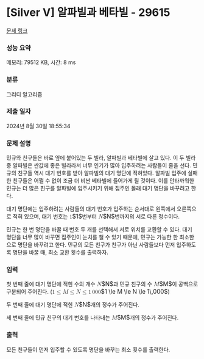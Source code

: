 # [Silver V] 알파빌과 베타빌 - 29615 

[문제 링크](https://www.acmicpc.net/problem/29615) 

### 성능 요약

메모리: 79512 KB, 시간: 8 ms

### 분류

그리디 알고리즘

### 제출 일자

2024년 8월 30일 18:55:34

### 문제 설명

<p>민규와 친구들은 바로 옆에 붙어있는 두 빌라, 알파빌과 베타빌에 살고 있다. 이 두 빌라 중 알파빌은 싼값에 좋은 빌라라서 너무 인기가 많아 입주하려는 사람들이 줄을 선다. 민규의 친구들 역시 대기 번호를 받아 알파빌의 대기 명단에 적혀있다. 알파빌 입주에 실패한 친구들은 어쩔 수 없이 조금 더 비싼 베타빌에 들어가게 될 것이다. 이를 안타까워한 민규는 더 많은 친구를 알파빌에 입주시키기 위해 집주인 몰래 대기 명단을 바꾸려고 한다.</p>

<p>대기 명단에는 입주하려는 사람들의 대기 번호가 입주하는 순서대로 왼쪽에서 오른쪽으로 적혀 있으며, 대기 번호는 <mjx-container class="MathJax" jax="CHTML" style="font-size: 109%; position: relative;"><mjx-math class="MJX-TEX" aria-hidden="true"><mjx-mn class="mjx-n"><mjx-c class="mjx-c31"></mjx-c></mjx-mn></mjx-math><mjx-assistive-mml unselectable="on" display="inline"><math xmlns="http://www.w3.org/1998/Math/MathML"><mn>1</mn></math></mjx-assistive-mml><span aria-hidden="true" class="no-mathjax mjx-copytext">$1$</span></mjx-container>번부터 <mjx-container class="MathJax" jax="CHTML" style="font-size: 109%; position: relative;"><mjx-math class="MJX-TEX" aria-hidden="true"><mjx-mi class="mjx-i"><mjx-c class="mjx-c1D441 TEX-I"></mjx-c></mjx-mi></mjx-math><mjx-assistive-mml unselectable="on" display="inline"><math xmlns="http://www.w3.org/1998/Math/MathML"><mi>N</mi></math></mjx-assistive-mml><span aria-hidden="true" class="no-mathjax mjx-copytext">$N$</span></mjx-container>번까지의 서로 다른 정수이다.</p>

<p>민규는 한 번 명단을 바꿀 때 번호 두 개를 선택해서 서로 위치를 교환할 수 있다. 대기 명단을 너무 많이 바꾸면 집주인이 눈치를 챌 수 있기 때문에, 민규는 가능한 한 최소한으로 명단을 바꾸려고 한다. 민규의 모든 친구가 친구가 아닌 사람들보다 먼저 입주하도록 명단을 바꿀 때, 최소 교환 횟수를 출력하자.</p>

### 입력 

 <p>첫 번째 줄에 대기 명단에 적힌 수의 개수 <mjx-container class="MathJax" jax="CHTML" style="font-size: 109%; position: relative;"><mjx-math class="MJX-TEX" aria-hidden="true"><mjx-mi class="mjx-i"><mjx-c class="mjx-c1D441 TEX-I"></mjx-c></mjx-mi></mjx-math><mjx-assistive-mml unselectable="on" display="inline"><math xmlns="http://www.w3.org/1998/Math/MathML"><mi>N</mi></math></mjx-assistive-mml><span aria-hidden="true" class="no-mathjax mjx-copytext">$N$</span></mjx-container>과 민규 친구의 수 <mjx-container class="MathJax" jax="CHTML" style="font-size: 109%; position: relative;"><mjx-math class="MJX-TEX" aria-hidden="true"><mjx-mi class="mjx-i"><mjx-c class="mjx-c1D440 TEX-I"></mjx-c></mjx-mi></mjx-math><mjx-assistive-mml unselectable="on" display="inline"><math xmlns="http://www.w3.org/1998/Math/MathML"><mi>M</mi></math></mjx-assistive-mml><span aria-hidden="true" class="no-mathjax mjx-copytext">$M$</span></mjx-container>이 공백으로 구분되어 주어진다. (<mjx-container class="MathJax" jax="CHTML" style="font-size: 109%; position: relative;"><mjx-math class="MJX-TEX" aria-hidden="true"><mjx-mn class="mjx-n"><mjx-c class="mjx-c31"></mjx-c></mjx-mn><mjx-mo class="mjx-n" space="4"><mjx-c class="mjx-c2264"></mjx-c></mjx-mo><mjx-mi class="mjx-i" space="4"><mjx-c class="mjx-c1D440 TEX-I"></mjx-c></mjx-mi><mjx-mo class="mjx-n" space="4"><mjx-c class="mjx-c2264"></mjx-c></mjx-mo><mjx-mi class="mjx-i" space="4"><mjx-c class="mjx-c1D441 TEX-I"></mjx-c></mjx-mi><mjx-mo class="mjx-n" space="4"><mjx-c class="mjx-c2264"></mjx-c></mjx-mo><mjx-mn class="mjx-n" space="4"><mjx-c class="mjx-c31"></mjx-c></mjx-mn><mjx-mstyle><mjx-mspace style="width: 0.167em;"></mjx-mspace></mjx-mstyle><mjx-mn class="mjx-n"><mjx-c class="mjx-c30"></mjx-c><mjx-c class="mjx-c30"></mjx-c><mjx-c class="mjx-c30"></mjx-c></mjx-mn></mjx-math><mjx-assistive-mml unselectable="on" display="inline"><math xmlns="http://www.w3.org/1998/Math/MathML"><mn>1</mn><mo>≤</mo><mi>M</mi><mo>≤</mo><mi>N</mi><mo>≤</mo><mn>1</mn><mstyle scriptlevel="0"><mspace width="0.167em"></mspace></mstyle><mn>000</mn></math></mjx-assistive-mml><span aria-hidden="true" class="no-mathjax mjx-copytext">$1 \le M \le N \le 1\,000$</span></mjx-container>) </p>

<p>두 번째 줄에 대기 명단에 적힌 <mjx-container class="MathJax" jax="CHTML" style="font-size: 109%; position: relative;"><mjx-math class="MJX-TEX" aria-hidden="true"><mjx-mi class="mjx-i"><mjx-c class="mjx-c1D441 TEX-I"></mjx-c></mjx-mi></mjx-math><mjx-assistive-mml unselectable="on" display="inline"><math xmlns="http://www.w3.org/1998/Math/MathML"><mi>N</mi></math></mjx-assistive-mml><span aria-hidden="true" class="no-mathjax mjx-copytext">$N$</span></mjx-container>개의 정수가 주어진다.</p>

<p>세 번째 줄에 민규 친구의 대기 번호를 나타내는 <mjx-container class="MathJax" jax="CHTML" style="font-size: 109%; position: relative;"><mjx-math class="MJX-TEX" aria-hidden="true"><mjx-mi class="mjx-i"><mjx-c class="mjx-c1D440 TEX-I"></mjx-c></mjx-mi></mjx-math><mjx-assistive-mml unselectable="on" display="inline"><math xmlns="http://www.w3.org/1998/Math/MathML"><mi>M</mi></math></mjx-assistive-mml><span aria-hidden="true" class="no-mathjax mjx-copytext">$M$</span></mjx-container>개의 정수가 주어진다.</p>

### 출력 

 <p>모든 친구들이 먼저 입주할 수 있도록 명단을 바꾸는 최소 횟수를 출력한다.</p>

